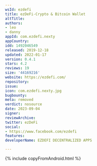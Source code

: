 ```yaml
---
wsId: ezdefi
title: ezDeFi-Crypto & Bitcoin Wallet
altTitle: 
authors:
- leo
- danny
appId: com.ezdefi.nexty
appCountry: 
idd: 1492046549
released: 2019-12-18
updated: 2022-01-17
version: 0.4.1
stars: 4.2
reviews: 19
size: '44169216'
website: https://ezdefi.com/
repository: 
issue: 
icon: com.ezdefi.nexty.jpg
bugbounty: 
meta: removed
verdict: nosource
date: 2023-09-04
signer: 
reviewArchive: 
twitter: ezDeFi
social:
- https://www.facebook.com/ezdefi
features: 
developerName: EZDEFI DECENTRALIZED APPS

---
```


{% include copyFromAndroid.html %}
